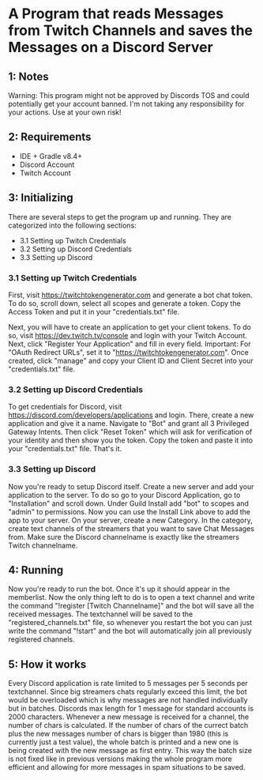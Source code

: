 # A Program that reads Messages from Twitch Channels and saves the Messages on a Discord Server


## 1: Notes

Warning: This program might not be approved by Discords TOS and could potentially get your account banned. I'm not taking any responsibility for your actions. Use at your own risk!



## 2: Requirements

- IDE + Gradle v8.4+
- Discord Account
- Twitch Account


## 3: Initializing

There are several steps to get the program up and running. They are categorized into the following sections:

- 3.1 Setting up Twitch Credentials
- 3.2 Setting up Discord Credentials
- 3.3 Setting up Discord


### 3.1 Setting up Twitch Credentials

First, visit https://twitchtokengenerator.com and generate a bot chat token. To do so, scroll down, select all scopes and generate a token. Copy the Access Token and put it in your 
"credentials.txt" file.


Next, you will have to create an application to get your client tokens. To do so, visit https://dev.twitch.tv/console and login with your Twitch Account. Next, click 
"Register Your Application" and fill in every field. Important: For "OAuth Redirect URLs", set it to "https://twitchtokengenerator.com". Once created, click "manage" and 
copy your Client ID and Client Secret into your "credentials.txt" file.


### 3.2 Setting up Discord Credentials

To get credentials for Discord, visit https://discord.com/developers/applications and login. There, create a new application and give it a name. Navigate to "Bot" and grant all 3 
Privileged Gateway Intents. Then click "Reset Token" which will ask for verification of your identity and then show you the token. Copy the token and paste it into your 
"credentials.txt" file. That's it.


### 3.3 Setting up Discord

Now you're ready to setup Discord  itself. Create a new server and add your application to the server. To do so go to your Discord Application, go to "Installation" and scroll down.
Under Guild Install add "bot" to scopes and "admin" to permissions. Now you can use the Install Link above to add the app to your server. On your server, create a new Category. 
In the category, create text channels of the streamers that you want to save Chat Messages from. Make sure the Discord channelname is exactly like the streamers Twitch channelname.


## 4: Running

Now you're ready to run the bot. Once it's up it should appear in the memberlist. Now the only thing left to do is to open a text channel and write the command "!register [Twitch Channelname]" and the bot will
save all the received messages. The textchannel will be saved to the "registered_channels.txt" file, so whenever you restart the bot you can just write the command "!start" and the bot will automatically join
all previously registered channels.


## 5: How it works


Every Discord application is rate limited to 5 messages per 5 seconds per textchannel. Since big streamers chats regularly exceed this limit, the bot would be overloaded which is why messages are not handled individually but in batches.
Discords max length for 1 message for standard accounts is 2000 characters. Whenever a new message is received for a channel, the number of chars is calculated. If the number of chars of the currect batch plus the new messages number of chars
is bigger than 1980 (this is currently just a test value), the whole batch is printed and a new one is being created with the new message as first entry. This way the batch size is not fixed like in previous versions making the whole program
more efficient and allowing for more messages in spam situations to be saved.
